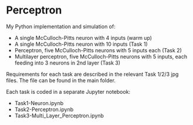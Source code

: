 # Perceptron
My Python implementation and simulation of:
- A single McCulloch-Pitts neuron with 4 inputs (warm up)
- A single McCulloch-Pitts neuron with 10 inputs (Task 1)
- Perceptron, five McCulloch-Pitts neurons with 5 inputs each (Task 2)
- Multilayer perceptron, five McCulloch-Pitts neurons with 5 inputs, each feeding into 3 neurons in 2nd layer (Task 3)

Requirements for each task are described in the relevant Task 1/2/3 jpg files.
The file can be found in the main folder.

Each task is coded in a separate Jupyter notebook:
- Task1-Neuron.ipynb
- Task2-Perceptron.ipynb
- Task3-Multi_Layer_Perceptron.ipynb
